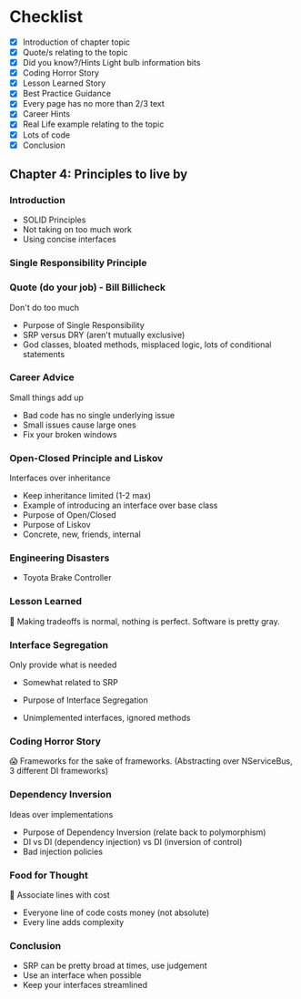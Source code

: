 # Checklist

- [x] Introduction of chapter topic
- [x] Quote/s relating to the topic
- [x] Did you know?/Hints Light bulb information bits
- [x] Coding Horror Story
- [x] Lesson Learned Story
- [x] Best Practice Guidance
- [x] Every page has no more than 2/3 text
- [x] Career Hints
- [x] Real Life example relating to the topic
- [x] Lots of code
- [x] Conclusion

## Chapter 4: Principles to live by

### Introduction

- SOLID Principles
- Not taking on too much work
- Using concise interfaces

### Single Responsibility Principle

### Quote (do your job) - Bill Billicheck

Don't do too much

- Purpose of Single Responsibility
- SRP versus DRY (aren't mutually exclusive)
- God classes, bloated methods, misplaced logic, lots of conditional statements

### Career Advice

Small things add up

- Bad code has no single underlying issue
- Small issues cause large ones
- Fix your broken windows

### Open-Closed Principle and Liskov

Interfaces over inheritance

- Keep inheritance limited (1-2 max)
- Example of introducing an interface over base class
- Purpose of Open/Closed
- Purpose of Liskov
- Concrete, new, friends, internal

### Engineering Disasters

- Toyota Brake Controller

### Lesson Learned

:school: Making tradeoffs is normal, nothing is perfect. Software is pretty gray.

### Interface Segregation

Only provide what is needed

- Somewhat related to SRP
- Purpose of Interface Segregation

- Unimplemented interfaces, ignored methods

### Coding Horror Story

:scream: Frameworks for the sake of frameworks. (Abstracting over NServiceBus, 3 different DI frameworks)

### Dependency Inversion

Ideas over implementations

- Purpose of Dependency Inversion (relate back to polymorphism)
- DI vs DI (dependency injection) vs DI (inversion of control)
- Bad injection policies

### Food for Thought

:apple: Associate lines with cost

- Everyone line of code costs money (not absolute)
- Every line adds complexity

### Conclusion

- SRP can be pretty broad at times, use judgement
- Use an interface when possible
- Keep your interfaces streamlined
